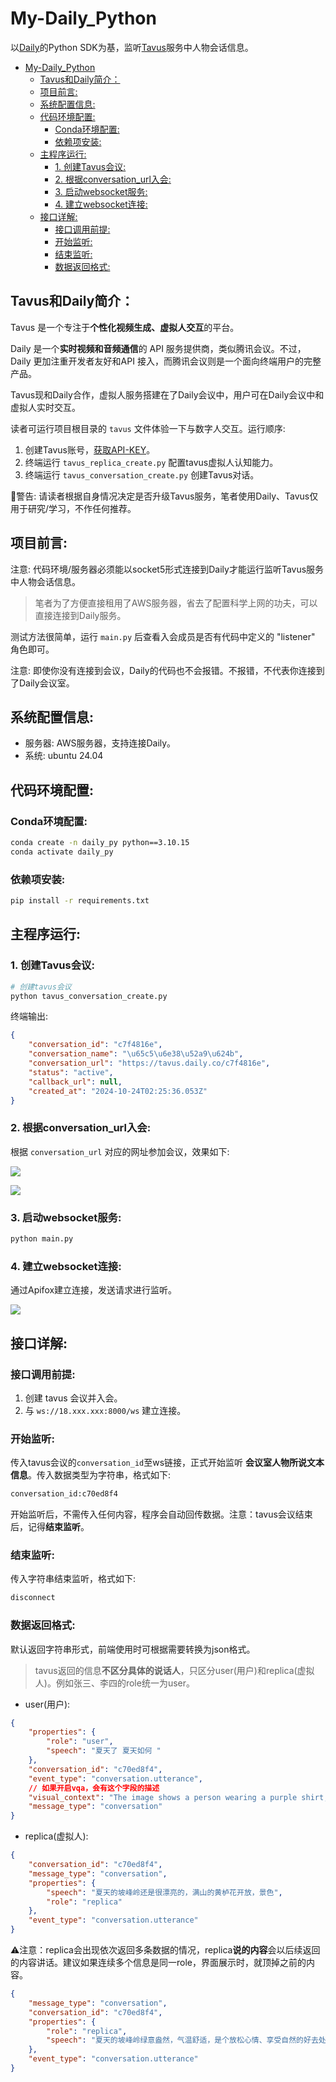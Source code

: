 # My-Daily_Python

以[Daily](https://www.daily.co/)的Python SDK为基，监听[Tavus](https://www.tavus.io/)服务中人物会话信息。

- [My-Daily\_Python](#my-daily_python)
  - [Tavus和Daily简介：](#tavus和daily简介)
  - [项目前言:](#项目前言)
  - [系统配置信息:](#系统配置信息)
  - [代码环境配置:](#代码环境配置)
    - [Conda环境配置:](#conda环境配置)
    - [依赖项安装:](#依赖项安装)
  - [主程序运行:](#主程序运行)
    - [1. 创建Tavus会议:](#1-创建tavus会议)
    - [2. 根据conversation\_url入会:](#2-根据conversation_url入会)
    - [3. 启动websocket服务:](#3-启动websocket服务)
    - [4. 建立websocket连接:](#4-建立websocket连接)
  - [接口详解:](#接口详解)
    - [接口调用前提:](#接口调用前提)
    - [开始监听:](#开始监听)
    - [结束监听:](#结束监听)
    - [数据返回格式:](#数据返回格式)

## Tavus和Daily简介：

Tavus 是一个专注于**个性化视频生成、虚拟人交互**的平台。

Daily 是一个**实时视频和音频通信**的 API 服务提供商，类似腾讯会议。不过，Daily 更加注重开发者友好和API 接入，而腾讯会议则是一个面向终端用户的完整产品。

Tavus现和Daily合作，虚拟人服务搭建在了Daily会议中，用户可在Daily会议中和虚拟人实时交互。

读者可运行项目根目录的 `tavus` 文件体验一下与数字人交互。运行顺序:

1. 创建Tavus账号，[获取API-KEY](https://platform.tavus.io/api-keys)。
2. 终端运行 `tavus_replica_create.py` 配置tavus虚拟人认知能力。
3. 终端运行 `tavus_conversation_create.py` 创建Tavus对话。

🚨警告: 请读者根据自身情况决定是否升级Tavus服务，笔者使用Daily、Tavus仅用于研究/学习，不作任何推荐。

## 项目前言:

注意: 代码环境/服务器必须能以socket5形式连接到Daily才能运行监听Tavus服务中人物会话信息。

> 笔者为了方便直接租用了AWS服务器，省去了配置科学上网的功夫，可以直接连接到Daily服务。

测试方法很简单，运行 `main.py` 后查看入会成员是否有代码中定义的 "listener" 角色即可。

注意: 即使你没有连接到会议，Daily的代码也不会报错。不报错，不代表你连接到了Daily会议室。


## 系统配置信息:

- 服务器: AWS服务器，支持连接Daily。
- 系统: ubuntu 24.04


## 代码环境配置:

### Conda环境配置:

```bash
conda create -n daily_py python==3.10.15
conda activate daily_py
```

### 依赖项安装:

```bash
pip install -r requirements.txt
```


## 主程序运行:

### 1. 创建Tavus会议:

```bash
# 创建tavus会议
python tavus_conversation_create.py
```

终端输出:

```json
{
    "conversation_id": "c7f4816e",
    "conversation_name": "\u65c5\u6e38\u52a9\u624b",
    "conversation_url": "https://tavus.daily.co/c7f4816e",
    "status": "active",
    "callback_url": null,
    "created_at": "2024-10-24T02:25:36.053Z"
}
```

### 2. 根据conversation_url入会:

根据 `conversation_url` 对应的网址参加会议，效果如下:

![](./docs/tavus入会.png)

![](./docs/常规入会.jpg)

### 3. 启动websocket服务:

```bash
python main.py
```

### 4. 建立websocket连接:

通过Apifox建立连接，发送请求进行监听。

![](./docs/apifox示例.jpg)


## 接口详解:

### 接口调用前提:

1. 创建 tavus 会议并入会。
2. 与 `ws://18.xxx.xxx:8000/ws` 建立连接。

### 开始监听:

传入tavus会议的`conversation_id`至ws链接，正式开始监听 **会议室人物所说文本信息**。传入数据类型为字符串，格式如下:

```txt
conversation_id:c70ed8f4
```

开始监听后，不需传入任何内容，程序会自动回传数据。注意：tavus会议结束后，记得**结束监听**。

### 结束监听:

传入字符串结束监听，格式如下:

```txt
disconnect
```

### 数据返回格式:

默认返回字符串形式，前端使用时可根据需要转换为json格式。

> tavus返回的信息**不区分具体的说话人**，只区分user(用户)和replica(虚拟人)。例如张三、李四的role统一为user。

- user(用户):

```json
{
    "properties": {
        "role": "user",
        "speech": "夏天了 夏天如何 "
    },
    "conversation_id": "c70ed8f4",
    "event_type": "conversation.utterance",
    // 如果开启vqa，会有这个字段的描述
    "visual_context": "The image shows a person wearing a purple shirt, looking down. The background is plain and light-colored.",
    "message_type": "conversation"
}
```

- replica(虚拟人):

```json
{
    "conversation_id": "c70ed8f4",
    "message_type": "conversation",
    "properties": {
        "speech": "夏天的坡峰岭还是很漂亮的，满山的黄栌花开放，景色",
        "role": "replica"
    },
    "event_type": "conversation.utterance"
}
```

⚠️注意：replica会出现依次返回多条数据的情况，replica**说的内容**会以后续返回的内容讲话。建议如果连续多个信息是同一role，界面展示时，就顶掉之前的内容。

```json
{
    "message_type": "conversation",
    "conversation_id": "c70ed8f4",
    "properties": {
        "role": "replica",
        "speech": "夏天的坡峰岭绿意盎然，气温舒适，是个放松心情、享受自然的好去处。沿途的山花也会给旅行增添不少乐趣。你计划待多久呢？"
    },
    "event_type": "conversation.utterance"
}
```
